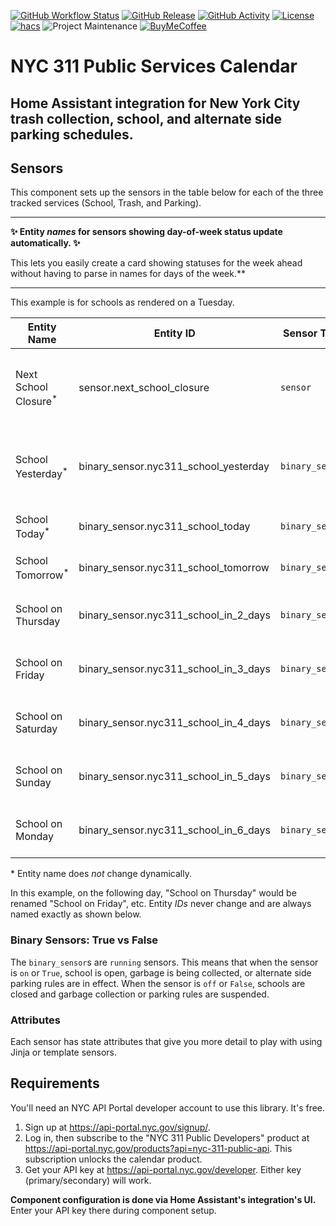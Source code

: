 [![GitHub Workflow Status][builds-shield]][builds]
[![GitHub Release][releases-shield]][releases]
[![GitHub Activity][commits-shield]][commits]
[![License][license-shield]](LICENSE)
[![hacs][hacsbadge]][hacs]
![Project Maintenance][maintenance-shield]
[![BuyMeCoffee][buymecoffeebadge]][buymecoffee]

# NYC 311 Public Services Calendar

## **Home Assistant integration for New York City trash collection, school, and alternate side parking schedules.**

## Sensors

This component sets up the sensors in the table below for each of the three tracked services (School, Trash, and Parking).

---

**✨ Entity _names_ for sensors showing day-of-week status update automatically. ✨**

This lets you easily create a card showing statuses for the week ahead without having to parse in names for days of the week.\*\*

---

This example is for schools as rendered on a Tuesday.

| Entity Name                      | Entity ID                             | Sensor Type     | Sensor Class | Description                                             |
| -------------------------------- | ------------------------------------- | --------------- | ------------ | ------------------------------------------------------- |
| Next School Closure<sup>\*</sup> | sensor.next_school_closure            | `sensor`        | `date`       | Next date on which school is closed. Excludes weekends. |
| School Yesterday<sup>\*</sup>    | binary_sensor.nyc311_school_yesterday | `binary_sensor` | `running`    | School status yesterday, just in case you missed it.    |
| School Today<sup>\*</sup>        | binary_sensor.nyc311_school_today     | `binary_sensor` | `running`    | School status today.                                    |
| School Tomorrow<sup>\*</sup>     | binary_sensor.nyc311_school_tomorrow  | `binary_sensor` | `running`    | School status tomorrow.                                 |
| School on Thursday               | binary_sensor.nyc311_school_in_2_days | `binary_sensor` | `running`    | School status 2 days from now.                          |
| School on Friday                 | binary_sensor.nyc311_school_in_3_days | `binary_sensor` | `running`    | School status 3 days from now.                          |
| School on Saturday               | binary_sensor.nyc311_school_in_4_days | `binary_sensor` | `running`    | School status 4 days from now.                          |
| School on Sunday                 | binary_sensor.nyc311_school_in_5_days | `binary_sensor` | `running`    | School status 5 days from now.                          |
| School on Monday                 | binary_sensor.nyc311_school_in_6_days | `binary_sensor` | `running`    | School status 6 days from now.                          |

\* Entity name does _not_ change dynamically.

In this example, on the following day, "School on Thursday" would be renamed "School on Friday", etc. Entity _IDs_ never change and are always named exactly as shown below.

### Binary Sensors: True vs False

The `binary_sensor`s are `running` sensors. This means that when the sensor is `on` or `True`, school is open, garbage is being collected, or alternate side parking rules are in effect. When the sensor is `off` or `False`, schools are closed and garbage collection or parking rules are suspended.

### Attributes

Each sensor has state attributes that give you more detail to play with using Jinja or template sensors.

## Requirements

You'll need an NYC API Portal developer account to use this library. It's free.

1. Sign up at https://api-portal.nyc.gov/signup/.
2. Log in, then subscribe to the "NYC 311 Public Developers" product at https://api-portal.nyc.gov/products?api=nyc-311-public-api. This subscription unlocks the calendar product.
3. Get your API key at https://api-portal.nyc.gov/developer. Either key (primary/secondary) will work.

**Component configuration is done via Home Assistant's integration's UI.** Enter your API key there during component setup.

[buymecoffee]: https://www.buymeacoffee.com/elahd
[buymecoffeebadge]: https://img.shields.io/badge/buy%20me%20a%20coffee-donate-yellow.svg?style=for-the-badge
[hacs]: https://github.com/custom-components/hacs
[hacsbadge]: https://img.shields.io/badge/HACS-Custom-orange.svg?style=for-the-badge
[license-shield]: https://img.shields.io/github/license/elahd/ha-nyc311.svg?style=for-the-badge
[maintenance-shield]: https://img.shields.io/badge/Maintainer-Elahd%20Bar--Shai%20%40elahd-blue.svg?style=for-the-badge
[releases-shield]: https://img.shields.io/github/release/elahd/ha-nyc311.svg?style=for-the-badge
[releases]: https://github.com/elahd/ha-nyc311/releases
[commits-shield]: https://img.shields.io/github/commit-activity/y/elahd/ha-nyc311.svg?style=for-the-badge
[commits]: https://github.com/elahd/ha-nyc311/commits/master
[builds-shield]: https://img.shields.io/github/workflow/status/elahd/ha-nyc311/HACS%20Validation.svg?style=for-the-badge
[builds]: https://github.com/elahd/ha-nyc311/actions/workflows/hacs-validation.yaml
